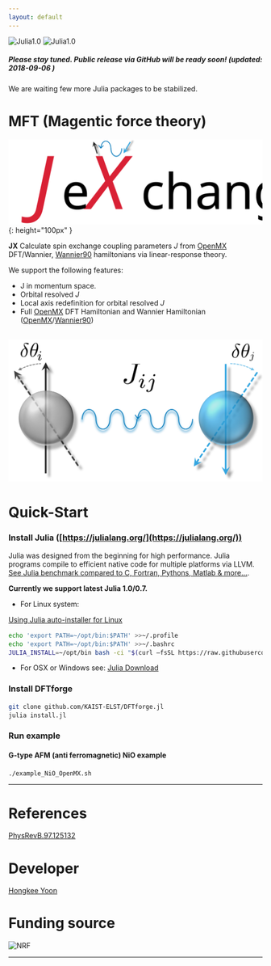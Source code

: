 ```yaml
---
layout: default
---
```

![Julia1.0](https://img.shields.io/badge/Julia-1.0-blue.svg?longCache=true)  ![Julia1.0](https://img.shields.io/badge/Julia-0.7-blue.svg?longCache=true) 

##### Please stay tuned. Public release via GitHub will be ready soon! (updated: 2018-09-06 )
We are waiting few more Julia packages to be stabilized.

# MFT (Magentic force theory)

![Jx](docs/Logo_text.svg){: height="100px" }



**JX** Calculate spin exchange coupling parameters *J* from [OpenMX](http://www.openmx-square.org/) DFT/Wannier, [Wannier90](http://www.wannier.org/) hamiltonians via linear-response theory.

We support the following features:
- J in momentum space.
- Orbital resolved *J*
- Local axis redefinition for orbital resolved *J*
- Full [OpenMX](http://www.openmx-square.org/) DFT Hamiltonian and Wannier Hamiltonian ([OpenMX](http://www.openmx-square.org/)/[Wannier90](http://www.wannier.org/))

![Logo](docs/Logo.svg)
---
# Quick-Start

### Install Julia ([https://julialang.org/](https://julialang.org/))

Julia was designed from the beginning for high performance. Julia programs compile to efficient native code for multiple platforms via LLVM.
[See Julia benchmark compared to C, Fortran, Pythons, Matlab & more...](https://julialang.org/benchmarks/).

**Currently we support latest Julia 1.0/0.7.**

 * For Linux system:

[Using Julia auto-installer for Linux](https://github.com/abelsiqueira/jill)

 ```bash
echo 'export PATH=~/opt/bin:$PATH' >>~/.profile
echo 'export PATH=~/opt/bin:$PATH' >>~/.bashrc
JULIA_INSTALL=~/opt/bin bash -ci "$(curl –fsSL https://raw.githubusercontent.com/abelsiqueira/jill/master/jill.sh)"
 ```

 * For OSX or Windows see: [Julia Download](https://julialang.org/downloads/)

### Install DFTforge
```bash
git clone github.com/KAIST-ELST/DFTforge.jl
julia install.jl
```

### Run example

#### G-type AFM (anti ferromagnetic) NiO example
```bash
./example_NiO_OpenMX.sh
```



---
# References

[PhysRevB.97.125132](https://doi.org/10.1103/PhysRevB.97.125132)
# Developer
[Hongkee Yoon](https://github.com/bluehope)
# Funding source

![NRF](http://www.nrf.re.kr/resources/img/icon/icon_eng_logo.png) 

---


